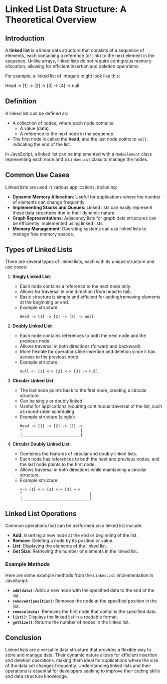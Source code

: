 # Linked List Data Structure: A Theoretical Overview

## Introduction

A **linked list** is a linear data structure that consists of a sequence of elements, each containing a reference (or link) to the next element in the sequence. Unlike arrays, linked lists do not require contiguous memory allocation, allowing for efficient insertion and deletion operations.

For example, a linked list of integers might look like this:

Head -> [1] -> [2] -> [3] -> [4] -> null

## Definition

A linked list can be defined as:

-   A collection of nodes, where each node contains:
    -   A value (data).
    -   A reference to the next node in the sequence.
-   The first node is called the **head**, and the last node points to `null`, indicating the end of the list.

In JavaScript, a linked list can be implemented with a `NodeElement` class representing each node and a `LinkedList` class to manage the nodes.

## Common Use Cases

Linked lists are used in various applications, including:

-   **Dynamic Memory Allocation**: Useful for applications where the number of elements can change frequently.
-   **Implementing Stacks and Queues**: Linked lists can easily represent these data structures due to their dynamic nature.
-   **Graph Representations**: Adjacency lists for graph data structures can be efficiently implemented using linked lists.
-   **Memory Management**: Operating systems can use linked lists to manage free memory spaces.

## Types of Linked Lists

There are several types of linked lists, each with its unique structure and use cases:

1. **Singly Linked List**:

    - Each node contains a reference to the next node only.
    - Allows for traversal in one direction (from head to tail).
    - Basic structure is simple and efficient for adding/removing elements at the beginning or end.
    - Example structure:
        ```
        Head -> [1] -> [2] -> [3] -> null
        ```

2. **Doubly Linked List**:

    - Each node contains references to both the next node and the previous node.
    - Allows traversal in both directions (forward and backward).
    - More flexible for operations like insertion and deletion since it has access to the previous node.
    - Example structure:
        ```
        null <- [1] <-> [2] <-> [3] -> null
        ```

3. **Circular Linked List**:

    - The last node points back to the first node, creating a circular structure.
    - Can be singly or doubly linked.
    - Useful for applications requiring continuous traversal of the list, such as round-robin scheduling.
    - Example structure (singly):
        ```
        Head -> [1] -> [2] -> [3] ->
        ^                          |
        |__________________________|
        ```

4. **Circular Doubly Linked List**:
    - Combines the features of circular and doubly linked lists.
    - Each node has references to both the next and previous nodes, and the last node points to the first node.
    - Allows traversal in both directions while maintaining a circular structure.
    - Example structure:
        ```
        <-> [1] <-> [2] <-> [3] <->
        ^                              |
        |______________________________|
        ```

## Linked List Operations

Common operations that can be performed on a linked list include:

-   **Add**: Inserting a new node at the end or beginning of the list.
-   **Remove**: Deleting a node by its position or value.
-   **List**: Displaying the elements of the linked list.
-   **Get Size**: Retrieving the number of elements in the linked list.

### Example Methods

Here are some example methods from the `LinkedList` implementation in JavaScript:

-   **`add(data)`**: Adds a new node with the specified data to the end of the list.
-   **`removeAt(position)`**: Removes the node at the specified position in the list.
-   **`remove(data)`**: Removes the first node that contains the specified data.
-   **`list()`**: Displays the linked list in a readable format.
-   **`getSize()`**: Returns the number of nodes in the linked list.

## Conclusion

Linked lists are a versatile data structure that provides a flexible way to store and manage data. Their dynamic nature allows for efficient insertion and deletion operations, making them ideal for applications where the size of the data set changes frequently. Understanding linked lists and their operations is essential for developers seeking to improve their coding skills and data structure knowledge.
